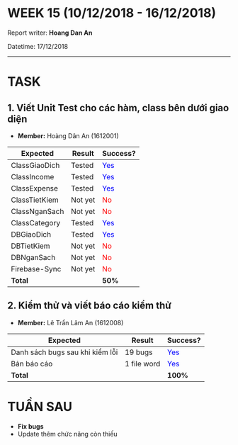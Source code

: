 # WEEK 15 (10/12/2018 - 16/12/2018)

Report writer: **Hoang Dan An**

Datetime: 17/12/2018

---

# TASK

## 1. Viết Unit Test cho các hàm, class bên dưới giao diện

- **Member:** Hoàng Dân An (1612001)

Expected | Result | Success?
---|---|---
ClassGiaoDich  | Tested  |  <font color=blue>Yes</font>
ClassIncome    | Tested  |  <font color=blue>Yes</font>
ClassExpense   | Tested  |  <font color=blue>Yes</font>
ClassTietKiem  | Not yet |  <font color=red>No</font>
ClassNganSach  | Not yet |  <font color=red>No</font>
ClassCategory  | Tested  |  <font color=blue>Yes</font>
DBGiaoDich     | Tested  |  <font color=blue>Yes</font>
DBTietKiem     | Not yet |  <font color=red>No</font>
DBNganSach     | Not yet |  <font color=red>No</font>
Firebase-Sync  | Not yet |  <font color=red>No</font>
**Total**  |   |  **50%**

## 2. Kiểm thử và viết báo cáo kiểm thử

- **Member:** Lê Trần Lâm An (1612008)

Expected | Result | Success?
---|---|---
Danh sách bugs sau khi kiểm lỗi  | 19 bugs  |  <font color=blue>Yes</font>
Bản báo cáo    | 1 file word  |  <font color=blue>Yes</font>
**Total** | | **100%**

# TUẦN SAU

- **Fix bugs**
- Update thêm chức năng còn thiếu